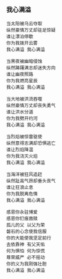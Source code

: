### 我心满溢


    当太阳被乌云夺取
    纵然豪情万丈却驻足惊疑
    谁让漂泊停歇
    你为我拨开云雾
    我心满溢 我心满溢

    当黑夜被幽暗侵蚀
    纵然踌躇满志却迷失方向
    谁让幽夜照路
    你为我燃亮星辰
    我心满溢 我心满溢

    当大地被洪流吞噬
    纵然豪情万丈却丧失勇气
    谁让洪水分道
    你为我劈开约河
    我心满溢 我心满溢

    当烈焰被惊雷驱使
    纵然意得志满却恐惧逃亡
    谁让烈焰降温
    你为我浇灭火焰
    我心满溢 我心满溢

    当海洋被狂风追赶
    纵然趾高气昂却垂头丧气
    谁让狂浪止息
    你为我脱离危情
    我心满溢 我心满溢

    感恩你永驻博爱
    感恩你钉痕救赎
    孤儿的父 以父为荣
    磐石的心念使我信服
    你的大能使我坚定前行
    去依靠神 有父天佑
    何为惧怕 何为惊慌
    尊荣威严 必不摇动
    你的义为我刚强壮胆
    我心满溢 我心满溢
